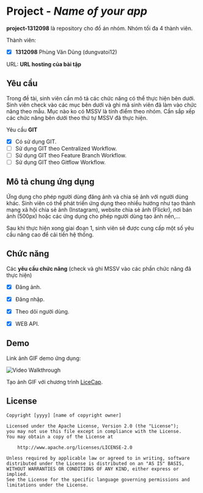 # Project - *Name of your app*

**project-1312098** là repository cho đồ án nhóm. Nhóm tối đa 4 thành viên.

Thành viên:
* [x] **1312098** Phùng Văn Dũng (dungvatoi12)

URL: **URL hosting của bài tập**

## Yêu cầu

Trong đề tài, sinh viên cần mô tả các chức năng có thể thực hiện bên dưới. Sinh viên check vào các mục bên dưới và ghi mã sinh viên đã làm vào chức năng theo mẫu. Mục nào ko có MSSV là tính điểm theo nhóm. Cần sắp xếp các chức năng bên dưới theo thứ tự MSSV đã thực hiện.

Yêu cầu **GIT**
* [x] Có sử dụng GIT.
* [ ] Sử dụng GIT theo Centralized Workflow.
* [ ] Sử dụng GIT theo Feature Branch Workflow.
* [ ] Sử dụng GIT theo Gitflow Workflow.

## Mô tả chung ứng dụng
Ứng dụng cho phép người dùng đăng ảnh và chia sẻ ảnh với người dùng khác. Sinh viên có thể phát triển ứng dụng theo nhiều hướng như tạo thành mạng xã hội chia sẻ ảnh (Instagram), website chia sẻ ảnh (Flickr), nơi bán ảnh (500px) hoặc các ứng dụng cho phép người dùng tạo ảnh nền,...

Sau khi thực hiện xong giai đoạn 1, sinh viên sẽ được cung cấp một số yêu cầu nâng cao để cải tiến hệ thống.

## Chức năng
Các **yêu cầu chức năng** (check và ghi MSSV vào các phần chức năng đã thực hiện)
* [x] Đăng ảnh.
* [x] Đăng nhập.
* [x] Theo dõi người dùng.
* [x] WEB API.


## Demo

Link ảnh GIF demo ứng dụng:

![Video Walkthrough](demo.gif)

Tạo ảnh GIF với chương trình [LiceCap](http://www.cockos.com/licecap/).


## License

    Copyright [yyyy] [name of copyright owner]

    Licensed under the Apache License, Version 2.0 (the "License");
    you may not use this file except in compliance with the License.
    You may obtain a copy of the License at

        http://www.apache.org/licenses/LICENSE-2.0

    Unless required by applicable law or agreed to in writing, software
    distributed under the License is distributed on an "AS IS" BASIS,
    WITHOUT WARRANTIES OR CONDITIONS OF ANY KIND, either express or implied.
    See the License for the specific language governing permissions and
    limitations under the License.

